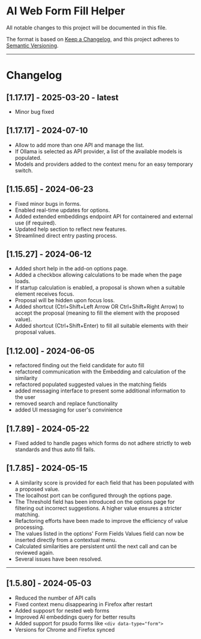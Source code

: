 # AI Web Form Fill Helper

All notable changes to this project will be documented in this file.

The format is based on [Keep a Changelog](https://keepachangelog.com/en/1.0.0/),
and this project adheres to [Semantic Versioning](https://semver.org/spec/v2.0.0.html).

<hr>

# Changelog

## [1.17.17] - 2025-03-20 - latest

- Minor bug fixed

## [1.17.17] - 2024-07-10

- Allow to add more than one API and manage the list.
- If Ollama is selected as API provider, a list of the available models is populated.
- Models and providers added to the context menu for an easy temporary switch.

## [1.15.65] - 2024-06-23

- Fixed minor bugs in forms.
- Enabled real-time updates for options.
- Added extended embeddings endpoint API for containered and external use (if required).
- Updated help section to reflect new features.
- Streamlined direct entry pasting process.

## [1.15.27] - 2024-06-12

- Added short help in the add-on options page.
- Added a checkbox allowing calculations to be made when the page loads.
- If startup calculation is enabled, a proposal is shown when a suitable element receives focus.
- Proposal will be hidden upon focus loss.
- Added shortcut (Ctrl+Shift+Left Arrow OR Ctrl+Shift+Right Arrow) to accept the proposal (meaning to fill the element with the proposed value).
- Added shortcut (Ctrl+Shift+Enter) to fill all suitable elements with their proposal values.


## [1.12.00] - 2024-06-05

- refactored finding out the field candidate for auto fill
- refactored communication with the Embedding and calculation of the similarity
- refactored populated suggested values in the matching fields
- added messaging interface to present some additional information to the user
- removed search and replace functionality
- added UI messaging for user's convinience

## [1.7.89] - 2024-05-22

- Fixed added to handle pages which forms do not adhere strictly to web standards and thus auto fill fails.

## [1.7.85] - 2024-05-15

- A similarity score is provided for each field that has been populated with a proposed value.
- The localhost port can be configured through the options page.
- The Threshold field has been introduced on the options page for filtering out incorrect suggestions. A higher value ensures a stricter matching.
- Refactoring efforts have been made to improve the efficiency of value processing.
- The values listed in the options' Form Fields Values field can now be inserted directly from a contextual menu.
- Calculated similarities are persistent until the next call and can be reviewed again.
- Several issues have been resolved.

<hr>

## [1.5.80] - 2024-05-03

- Reduced the number of API calls
- Fixed context menu disappearing in Firefox after restart
- Added supposrt for nested web forms
- Improved AI embeddings query for better results
- Added support for psudo forms like `<div data-type="form">`
- Versions for Chrome and Firefox synced
